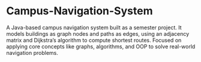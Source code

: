 # Campus-Navigation-System
A Java-based campus navigation system built as a semester project. It models buildings as graph nodes and paths as edges, using an adjacency matrix and Dijkstra’s algorithm to compute shortest routes. Focused on applying core concepts like graphs, algorithms, and OOP to solve real-world navigation problems.
